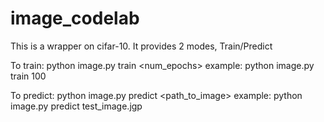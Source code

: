 # image_codelab
This is a wrapper on cifar-10.
It provides 2 modes, Train/Predict

To train:
python image.py train <num_epochs>
example: python image.py train 100

To predict:
python image.py predict <path_to_image>
example: python image.py predict test_image.jgp
